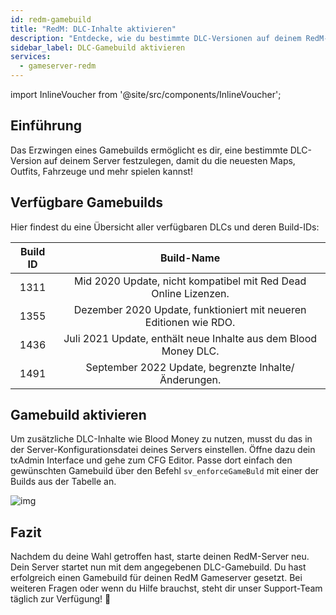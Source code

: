 ```yaml
---
id: redm-gamebuild
title: "RedM: DLC-Inhalte aktivieren"
description: "Entdecke, wie du bestimmte DLC-Versionen auf deinem RedM-Server erzwingst, um die neuesten Maps, Fahrzeuge und Inhalte zu spielen → Jetzt mehr erfahren"
sidebar_label: DLC-Gamebuild aktivieren
services:
  - gameserver-redm
---
```


import InlineVoucher from '@site/src/components/InlineVoucher';

## Einführung

Das Erzwingen eines Gamebuilds ermöglicht es dir, eine bestimmte DLC-Version auf deinem Server festzulegen, damit du die neuesten Maps, Outfits, Fahrzeuge und mehr spielen kannst!

<InlineVoucher />

## Verfügbare Gamebuilds

Hier findest du eine Übersicht aller verfügbaren DLCs und deren Build-IDs:

| Build ID |                          Build-Name                          |
| :------: | :----------------------------------------------------------: |
|   1311   | Mid 2020 Update, nicht kompatibel mit Red Dead Online Lizenzen. |
|   1355   | Dezember 2020 Update, funktioniert mit neueren Editionen wie RDO. |
|   1436   | Juli 2021 Update, enthält neue Inhalte aus dem Blood Money DLC. |
|   1491   |       September 2022 Update, begrenzte Inhalte/Änderungen.        |


## Gamebuild aktivieren

Um zusätzliche DLC-Inhalte wie Blood Money zu nutzen, musst du das in der Server-Konfigurationsdatei deines Servers einstellen. Öffne dazu dein txAdmin Interface und gehe zum CFG Editor. Passe dort einfach den gewünschten Gamebuild über den Befehl `sv_enforceGameBuld` mit einer der Builds aus der Tabelle an.

![img](https://screensaver01.zap-hosting.com/index.php/s/YoRFMoHxdSNydoD/preview)


## Fazit

Nachdem du deine Wahl getroffen hast, starte deinen RedM-Server neu. Dein Server startet nun mit dem angegebenen DLC-Gamebuild. Du hast erfolgreich einen Gamebuild für deinen RedM Gameserver gesetzt. Bei weiteren Fragen oder wenn du Hilfe brauchst, steht dir unser Support-Team täglich zur Verfügung! 🙂

<InlineVoucher />